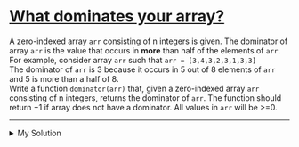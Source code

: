 # [What dominates your array?](https://www.codewars.com/kata/559e10e2e162b69f750000b4)

A zero-indexed array `arr` consisting of n integers is given. The dominator of array `arr` is the value that occurs in **more** than half of the elements of `arr`.  
For example, consider array `arr` such that `arr = [3,4,3,2,3,1,3,3]`  
The dominator of `arr` is 3 because it occurs in 5 out of 8 elements of `arr` and 5 is more than a half of 8.  
Write a function `dominator(arr)` that, given a zero-indexed array `arr` consisting of n integers, returns the dominator of `arr`. The function should return −1 if array does not have a dominator. All values in `arr` will be >=0.

---

<details><summary>My Solution</summary>

```js
function dominator(arr) {
  const dict = {}
  arr.forEach(v => {
    if (dict[v]) dict[v]++
    else dict[v] = 1
  })
  const keys = Object.keys(dict)
  for (let k of keys) {
    if (dict[k] > arr.length / 2) return Number(k)
  }

  return -1
}
```

</details>
